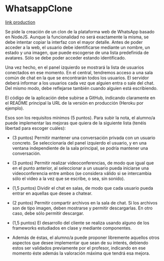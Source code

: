 # WhatsappClone

[link production](https://pimu-whatsappclone.herokuapp.com/)

Se pide la creación de un clon de la plataforma web de WhatsApp basado en NodeJS. Aunque la funcionalidad no será exactamente la misma, se debe intentar copiar la interfaz con el mayor detalle. Antes de poder acceder a la web, el usuario debe identificarse mediante un nombre, un estado y una imagen, que puede escogerse de una lista predefinida de avatares. Sólo se debe poder acceder estando identificado.

Una vez hecho, en el panel izquierdo se mostrará la lista de usuarios conectados en ese momento. En el central, tendremos acceso a una sala común de chat en la que se encontrarán todos los usuarios. El servidor deberá informar a los usuarios cada vez que alguien entra o sale del chat. Del mismo modo, debe reflejarse también cuando alguien está escribiendo.

El código de la aplicación debe subirse a GitHub, indicando claramente en el README principal la URL de la versión en producción (Heroku por ejemplo).

Esos son los requisitos mínimos (5 puntos). Para subir la nota, el alumno/a puede implementar las mejoras que quiera de la siguiente lista (tenéis libertad para escoger cuáles):

- (3 puntos) Permitir mantener una conversación privada con un usuario concreto. Se seleccionaría del panel izquierdo el usuario, y en una ventana independiente de la sala principal, se podría mantener una conversación.

- (3 puntos) Permitir realizar videoconferencias, de modo que igual que en el punto anterior, al seleccionar a un usuario pueda iniciarse una videoconferencia entre ambos (se considera válido si se intercambia sólo el video a la vez que se escribe, o sea, sin sonido).

- (1,5 puntos) Dividir el chat en salas, de modo que cada usuario pueda entrar en aquellas que desee a chatear.

- (2 puntos) Permitir compartir archivos en la sala de chat. Si los archivos son de tipo imagen, deben mostrarse y permitir descargarlas. En otro caso, debe sólo permitir descargar.

- (1,5 puntos) El desarrollo del cliente se realiza usando alguno de los frameworks estudiados en clase y mediante componentes.

- Además de éstas, el alumno/a puede proponer libremente aquellos otros aspectos que desee implementar que sean de su interés, debiendo estos ser validados previamente por el profesor, indicando en ese momento éste además la valoración máxima que tendrá esa mejora.
